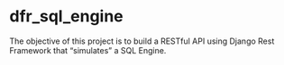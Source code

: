 # dfr_sql_engine
The objective of this project is to build a RESTful API using Django Rest Framework that “simulates” a SQL Engine.

